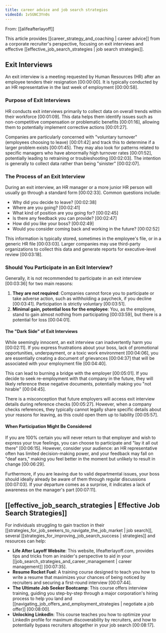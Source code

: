 ```yaml
---
title: career advice and job search strategies
videoId: 1vSGNC3Yn0s
---
```


From: [[alifeafterlayoff]] <br/> 

This article provides [[career_strategy_and_coaching | career advice]] from a corporate recruiter's perspective, focusing on exit interviews and effective [[effective_job_search_strategies | job search strategies]].

## Exit Interviews

An exit interview is a meeting requested by Human Resources (HR) after an employee tenders their resignation [00:00:00]. It is typically conducted by an HR representative in the last week of employment [00:00:58].

### Purpose of Exit Interviews

HR conducts exit interviews primarily to collect data on overall trends within their workforce [00:01:09]. This data helps them identify issues such as non-competitive compensation or problematic benefits [00:01:16], allowing them to potentially implement corrective actions [00:01:27].

Companies are particularly concerned with "voluntary turnover" (employees choosing to leave) [00:01:42] and track this to determine if a larger problem exists [00:01:45]. They may also look for patterns related to specific managers who have abnormally high turnover rates [00:01:52], potentially leading to retraining or troubleshooting [00:02:03]. The intention is generally to collect data rather than being "sinister" [00:02:07].

### The Process of an Exit Interview

During an exit interview, an HR manager or a more junior HR person will usually go through a standard form [00:02:33]. Common questions include:
*   Why did you decide to leave? [00:02:38]
*   Where are you going? [00:02:41]
*   What kind of position are you going for? [00:02:45]
*   Is there any feedback you can provide? [00:02:47]
*   How did you like your boss? [00:02:49]
*   Would you consider coming back and working in the future? [00:02:52]

This information is typically stored, sometimes in the employee's file, or in a generic HR file [00:03:03]. Larger companies may use third-party organizations to collect this data and generate reports for executive-level review [00:03:18].

### Should You Participate in an Exit Interview?

Generally, it is not recommended to participate in an exit interview [00:03:36] for two main reasons:

1.  **They are not required**: Companies cannot force you to participate or take adverse action, such as withholding a paycheck, if you decline [00:03:41]. Participation is strictly voluntary [00:03:51].
2.  **Minimal gain, potential loss for the employee**: You, as the employee, stand to gain almost nothing from participating [00:03:59], but there is a potential for loss [00:04:01].

#### The "Dark Side" of Exit Interviews

While seemingly innocent, an exit interview can inadvertently harm you [00:02:11]. If you express frustrations about your boss, lack of promotional opportunities, underpayment, or a toxic work environment [00:04:06], you are essentially creating a document of grievances [00:04:37] that will be associated with your employment file [00:04:40].

This can lead to burning a bridge with the employer [00:05:01]. If you decide to seek re-employment with that company in the future, they will likely reference these negative documents, potentially making you "not hirable" [00:04:45].

There is a misconception that future employers will access exit interview details during reference checks [00:05:27]. However, when a company checks references, they typically cannot legally share specific details about your reasons for leaving, as this could open them up to liability [00:05:57].

#### When Participation Might Be Considered

If you are 100% certain you will never return to that employer and wish to express your true feelings, you can choose to participate and "lay it all out there" [00:06:15]. However, consider your audience: an HR representative often has limited decision-making power, and your feedback may fall on "deaf ears," making you feel better in the moment but unlikely to result in change [00:06:29].

Furthermore, if you are leaving due to valid departmental issues, your boss should ideally already be aware of them through regular discussions [00:07:03]. If your departure comes as a surprise, it indicates a lack of awareness on the manager's part [00:07:11].

## [[effective_job_search_strategies | Effective Job Search Strategies]]

For individuals struggling to gain traction in their [[strategies_for_job_seekers_to_navigate_the_job_market | job search]], several [[strategies_for_improving_job_search_success | strategies]] and resources can help:

*   **Life After Layoff Website**: This website, lifeafterlayoff.com, provides tips and tricks from an insider's perspective to aid in your [[job_search_strategies_and_career_management | career management]] [00:07:35].
*   **Resume Rocket Fuel**: A training course designed to teach you how to write a resume that maximizes your chances of being noticed by recruiters and securing a first-round interview [00:07:44].
*   **The Ultimate Job Seeker Bootcamp**: This course offers interview training, guiding you step-by-step through a major corporation's hiring process to help you land and [[navigating_job_offers_and_employment_strategies | negotiate a job offer]] [00:08:00].
*   **Unlocking LinkedIn**: This course teaches you how to optimize your LinkedIn profile for maximum discoverability by recruiters, and how to potentially bypass recruiters altogether in your job search [00:08:17].